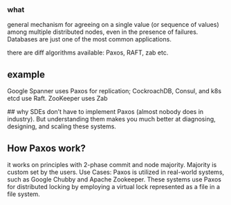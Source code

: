 ### what 
general mechanism for agreeing on a single value (or sequence of values) among multiple distributed nodes, even in the presence of failures. Databases are just one of the most common applications.

there are diff algorithms available: Paxos, RAFT, zab etc.

## example
Google Spanner uses Paxos for replication; CockroachDB, Consul, and k8s etcd use Raft. ZooKeeper uses Zab

## why
SDEs don’t have to implement Paxos (almost nobody does in industry).
But understanding them makes you much better at diagnosing, designing, and scaling these systems.

## How Paxos work?
it works on principles with 2-phase commit and node majority. Majority is custom set by the users. 
Use Cases: Paxos is utilized in real-world systems, such as Google Chubby and Apache Zookeeper. These systems use Paxos for distributed locking by employing a virtual lock represented as a file in a file system.